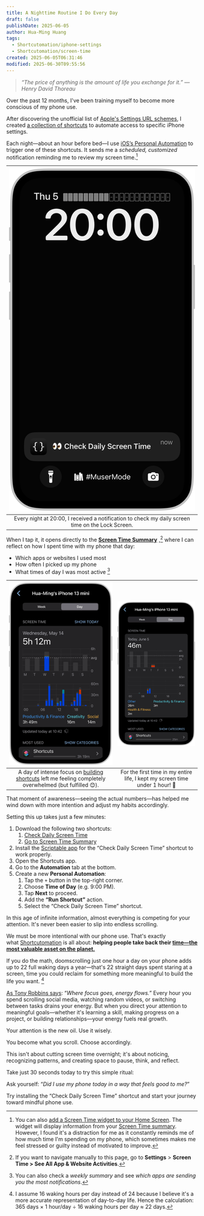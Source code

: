 ```yaml
---
title: A Nighttime Routine I Do Every Day
draft: false
publishDate: 2025-06-05
author: Hua-Ming Huang
tags:
  - Shortcutomation/iphone-settings
  - Shortcutomation/screen-time
created: 2025-06-05T06:31:46
modified: 2025-06-30T09:55:56
---
```


> _“The price of anything is the amount of life you exchange for it.” — Henry David Thoreau_

Over the past 12 months, I've been training myself to become more conscious of my phone use.

After discovering the unofficial list of [Apple's Settings URL schemes](https://github.com/FifiTheBulldog/ios-settings-urls/blob/master/settings-urls.md), I created [a collection of shortcuts](https://shortcutomation.com/gallery/iphone-settings) to automate access to specific iPhone settings.

Each night—about an hour before bed—I use [iOS’s Personal Automation](https://support.apple.com/guide/shortcuts/intro-to-personal-automation-apd690170742/ios) to trigger one of these shortcuts. It sends me a _scheduled, customized_ notification reminding me to review my screen time.[^1]

|                                 ![](../_attachments/004%200.PNG)                                  |
| :-----------------------------------------------------------------------------------------------: |
| Every night at 20:00, I received a notification to check my daily screen time on the Lock Screen. |

When I tap it, it opens directly to the [**Screen Time Summary**](https://support.apple.com/guide/iphone/get-started-with-screen-time-iphbfa595995) ,[^2] where I can reflect on how I spent time with my phone that day:

* Which apps or websites I used most
* How often I picked up my phone
* What times of day I was most active [^3]

|                                        ![](../_attachments/e31f4582014b484ada425661df1286e7.PNG)                                         |       ![](../_attachments/af26e322fec959c393779754eb7f43b5.PNG)        |
| :--------------------------------------------------------------------------------------------------------------------------------------------: | :--------------------------------------------------------------------------: |
| A day of intense focus on [building shortcuts](https://shortcutomation.com/gallery) left me feeling completely overwhelmed (but fulfilled 😊). | For the first time in my entire life, I kept my screen time under 1 hour! 🥳 |

That moment of awareness—seeing the actual numbers—has helped me wind down with more intention and adjust my habits accordingly.

Setting this up takes just a few minutes:

1. Download the following two shortcuts:
	1. [Check Daily Screen Time](https://shortcutomation.com/gallery/shared/check-daily-screen-time/)
	2. [Go to Screen Time Summary](https://shortcutomation.com/gallery/iphone-settings/go-to-screen-time-summary/)
2. Install the [Scriptable app](https://scriptable.app/) for the “Check Daily Screen Time” shortcut to work properly.
3. Open the Shortcuts app.
4. Go to the **Automation** tab at the bottom.
5. Create a new **Personal Automation**:
	1. Tap the `+` button in the top-right corner.
	2. Choose **Time of Day** (e.g. 9:00 PM).
	3. Tap **Next** to proceed.
	4. Add the **“Run Shortcut”** action.
	5. Select the “Check Daily Screen Time” shortcut.

In this age of infinite information, almost everything is competing for your attention. It's never been easier to slip into endless scrolling.

We must be more intentional with our phone use. That's exactly what [Shortcutomation](https://shortcutomation.com/) is all about: **helping people take back their [time—the most valuable asset on the planet.](https://paulgraham.com/vb.html)**

If you do the math, doomscrolling just one hour a day on your phone adds up to 22 full waking days a year—that's 22 straight days spent staring at a screen, time you could reclaim for something more meaningful to build the life you want. [^4]

[As Tony Robbins says](https://youtu.be/b8jS86OtgLA): “_Where focus goes, energy flows._” Every hour you spend scrolling social media, watching random videos, or switching between tasks drains your energy. But when you direct your attention to meaningful goals—whether it's learning a skill, making progress on a project, or building relationships—your energy fuels real growth.

Your attention is the new oil. Use it wisely.

You become what you scroll. Choose accordingly.

This isn't about cutting screen time overnight; it's about noticing, recognizing patterns, and creating space to pause, think, and reflect.

Take just 30 seconds today to try this simple ritual:

Ask yourself: “_Did I use my phone today in a way that feels good to me?_”

Try installing the “Check Daily Screen Time” shortcut and start your journey toward mindful phone use.

[^1]: You can also [add a Screen Time widget to your Home Screen](https://support.apple.com/guide/iphone/add-edit-and-remove-widgets-iphb8f1bf206/18.0/ios/18.0#iphefb49b7e0). The widget will display information from your [Screen Time summary](https://support.apple.com/guide/iphone/get-started-with-screen-time-iphbfa595995). However, I found it's a distraction for me as it constantly reminds me of how much time I'm spending on my phone, which sometimes makes me feel stressed or guilty instead of motivated to improve.
[^2]: If you want to navigate manually to this page, go to **Settings** \> **Screen Time \> See All App \& Website Activities**.
[^3]: You can also check a _weekly summary_ and see _which apps are sending you the most notifications_.
[^4]: I assume 16 waking hours per day instead of 24 because I believe it's a more accurate representation of day-to-day life. Hence the calculation: 365 days × 1 hour/day ÷ 16 waking hours per day ≈ 22 days.
